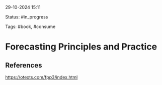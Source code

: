 

29-10-2024 15:11

Status: #in_progress

Tags: #book, #consume

# Forecasting Principles and Practice




## References

https://otexts.com/fpp3/index.html